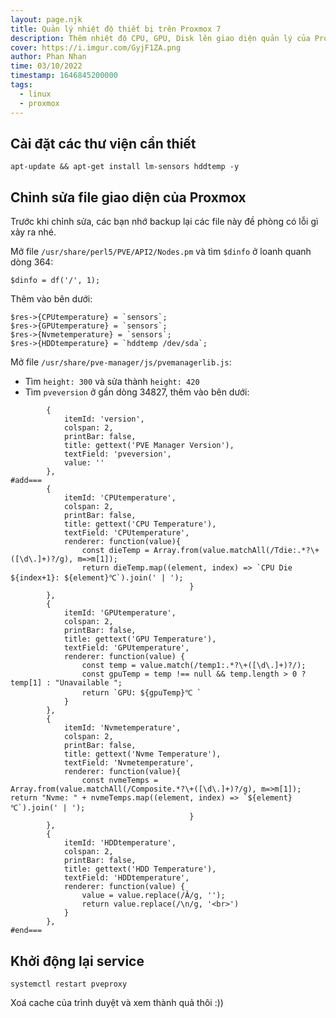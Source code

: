 ```yaml
---
layout: page.njk
title: Quản lý nhiệt độ thiết bị trên Proxmox 7
description: Thêm nhiệt độ CPU, GPU, Disk lên giao diện quản lý của Proxmox 7
cover: https://i.imgur.com/GyjF1ZA.png
author: Phan Nhan
time: 03/10/2022
timestamp: 1646845200000
tags:
  - linux
  - proxmox
---
```


## Cài đặt các thư viện cần thiết
```
apt-update && apt-get install lm-sensors hddtemp -y
```

## Chỉnh sửa file giao diện của Proxmox

Trước khi chỉnh sửa, các bạn nhớ backup lại các file này đề phòng có lỗi gì xảy ra nhé.

Mở file `/usr/share/perl5/PVE/API2/Nodes.pm` và tìm `$dinfo` ở loanh quanh dòng 364:

```
$dinfo = df('/', 1);
```

Thêm vào bên dưới:

```
$res->{CPUtemperature} = `sensors`;
$res->{GPUtemperature} = `sensors`;
$res->{Nvmetemperature} = `sensors`;
$res->{HDDtemperature} = `hddtemp /dev/sda`;
```

Mở file `/usr/share/pve-manager/js/pvemanagerlib.js`:
- Tìm `height: 300` và sửa thành `height: 420`
- Tìm `pveversion` ở gần dòng 34827, thêm vào bên dưới:

```
        {
            itemId: 'version',
            colspan: 2,
            printBar: false,
            title: gettext('PVE Manager Version'),
            textField: 'pveversion',
            value: ''
        },
#add===
        {
            itemId: 'CPUtemperature',
            colspan: 2,
            printBar: false,
            title: gettext('CPU Temperature'),
            textField: 'CPUtemperature',
            renderer: function(value){
                const dieTemp = Array.from(value.matchAll(/Tdie:.*?\+([\d\.]+)?/g), m=>m[1]);
                return dieTemp.map((element, index) => `CPU Die ${index+1}: ${element}℃`).join(' | ');
                                        }
        },
        {
            itemId: 'GPUtemperature',
            colspan: 2,
            printBar: false,
            title: gettext('GPU Temperature'),
            textField: 'GPUtemperature',
            renderer: function(value) {
                const temp = value.match(/temp1:.*?\+([\d\.]+)?/);
                const gpuTemp = temp !== null && temp.length > 0 ? temp[1] : "Unavailable ";
                return `GPU: ${gpuTemp}℃ `
            }
        },
        {
            itemId: 'Nvmetemperature',
            colspan: 2,
            printBar: false,
            title: gettext('Nvme Temperature'),
            textField: 'Nvmetemperature',
            renderer: function(value){
                const nvmeTemps = Array.from(value.matchAll(/Composite.*?\+([\d\.]+)?/g), m=>m[1]);
return "Nvme: " + nvmeTemps.map((element, index) => `${element}℃`).join(' | ');
                                        }
        },
        {
            itemId: 'HDDtemperature',
            colspan: 2,
            printBar: false,
            title: gettext('HDD Temperature'),
            textField: 'HDDtemperature',
            renderer: function(value) {
                value = value.replace(/Â/g, '');
                return value.replace(/\n/g, '<br>')
            }
        },
#end===
```

## Khởi động lại service

```
systemctl restart pveproxy
```

Xoá cache của trình duyệt và xem thành quả thôi :))